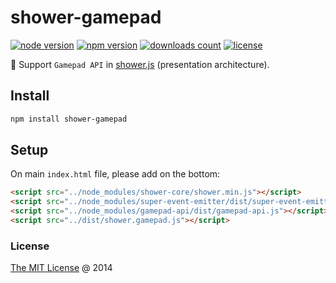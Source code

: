 # shower-gamepad

[![node version](https://img.shields.io/node/v/shower-gamepad.svg)](https://www.npmjs.com/package/shower-gamepad)
[![npm version](https://badge.fury.io/js/shower-gamepad.svg)](https://badge.fury.io/js/shower-gamepad)
[![downloads count](https://img.shields.io/npm/dt/shower-gamepad.svg)](https://www.npmjs.com/package/shower-gamepad)
[![license](https://img.shields.io/npm/l/shower-gamepad.svg)](https://piecioshka.mit-license.org)

🔨 Support `Gamepad API` in [shower.js](https://shwr.me/) (presentation architecture).

## Install

```bash
npm install shower-gamepad
```

## Setup

On main `index.html` file, please add on the bottom:

```html
<script src="../node_modules/shower-core/shower.min.js"></script>
<script src="../node_modules/super-event-emitter/dist/super-event-emitter.js"></script>
<script src="../node_modules/gamepad-api/dist/gamepad-api.js"></script>
<script src="../dist/shower.gamepad.js"></script>
```

### License

[The MIT License](https://piecioshka.mit-license.org/) @ 2014

